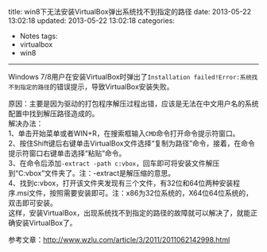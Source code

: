 title: win8下无法安装VirtualBox弹出系统找不到指定的路径
date: 2013-05-22 13:02:18
updated: 2013-05-22 13:02:18
categories:
  - Notes
tags:
  - virtualbox
  - win8
---

Windows 7/8用户在安装VirtualBox时弹出了`Installation failed!Error:系统找不到指定的路径`的错误提示，导致VirtualBox安装失败。

原因：主要是因为驱动的打包程序解压过程出错，应该是无法在中文用户名的系统配置中找到解压路径造成的。  
解决办法：  
1、单击开始菜单或者WIN+R，在搜索框输入`CMD`命令打开命令提示符窗口。  
2、按住Shift键后右键单击VirtualBox文件选择“复制为路径”命令，接着，在命令提示符窗口右键单击选择“粘贴”命令。  
3、在命令后添加`-extract -path c:vbox`，回车即可将安装文件解压到“C:vbox”文件夹了。注：-extract是解压缩的意思。  
4、找到c:vbox，打开该文件夹发现有三个文件，有32位和64位两种安装程序.msi文件，按照需要安装即可。注：x86为32位系统的，X64位64位系统的，双击即可安装。  
这样，安装VirtualBox，出现系统找不到指定的路径的故障就可以解决了，就能正确安装VirtualBox了。

参考文章：http://www.wzlu.com/article/3/2011/2011062142998.html
